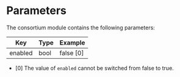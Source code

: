 <!--
order: 4
-->

# Parameters

The consortium module contains the following parameters:

| Key     | Type | Example   |
| ------- | ---- | --------- |
| enabled | bool | false [0] |

* [0] The value of `enabled` cannot be switched from false to true.
